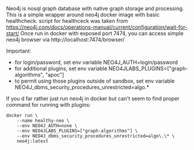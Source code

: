 Neo4j is nosql graph database with native graph storage and processing.
This is a simple wrapper around neo4j docker image with basic healthcheck. 
script for healthceck was taken from https://neo4j.com/docs/operations-manual/current/configuration/wait-for-start/
Once run in docker with exposed port 7474, you can access simple neo4j browser via http://localhost:7474/browser/

Important:
- for login/password, set env variable NEO4J_AUTH=login/password
- for additional plugins, set env variable NEO4JLABS_PLUGINS=["graph-algorithms", "apoc"]
- to permit using those plugins outside of sandbox, set env variable NEO4J_dbms_security_procedures_unrestricted=algo\.\*

If you d far rather just run neo4j in docker but can't seem to find proper command for running with plugins:
```
docker run \
    --name healthy-neo \
	--env NEO4J_AUTH=none \
    --env NEO4JLABS_PLUGINS=["graph-algorithms"] \
    --env NEO4J_dbms_security_procedures_unrestricted=algo\.\* \
    neo4j:latest
```